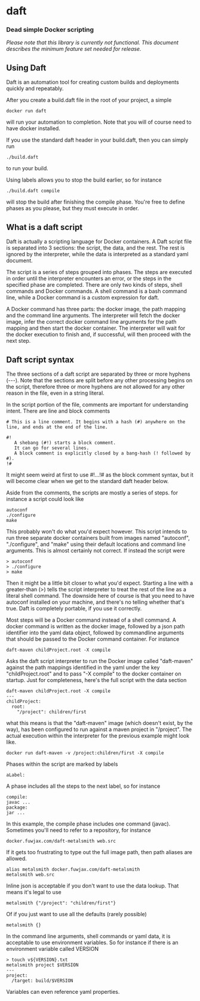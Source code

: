 # daft
### Dead simple Docker scripting

*Please note that this library is currently not functional. This document describes the minimum feature set needed for release.*

## Using Daft

Daft is an automation tool for creating custom builds and deployments quickly and repeatably.

After you create a build.daft file in the root of your project, a simple

    docker run daft

will run your automation to completion. Note that you will of course need to have docker installed.

If you use the standard daft header in your build.daft, then you can simply run

    ./build.daft

to run your build.

Using labels allows you to stop the build earlier, so for instance

    ./build.daft compile

will stop the build after finishing the compile phase. You're free to define phases as you please, but they must execute in order.

## What is a daft script

Daft is actually a scripting language for Docker containers. A Daft script file is separated into 3 sections: the script, the data, and the rest. The rest is ignored by the interpreter, while the data is interpreted as a standard yaml document.

The script is a series of steps grouped into phases. The steps are executed in order until the interpreter encounters an error, or the steps in the specified phase are completed. There are only two kinds of steps, shell commands and Docker commands. A shell command is a bash command line, while a Docker command is a custom expression for daft.

A Docker command has three parts: the docker image, the path mapping and the command line arguments. The interpreter will fetch the docker image, infer the correct docker command line arguments for the path mapping and then start the docker container. The interpreter will wait for the docker execution to finish and, if successful, will then proceed with the next step.

## Daft script syntax

The three sections of a daft script are separated by three or more hyphens (---). Note that the sections are split before any other processing begins on the script, therefore three or more hyphens are not allowed for any other reason in the file, even in a string literal.

In the script portion of the file, comments are important for understanding intent. There are line and block comments

    # This is a line comment. It begins with a hash (#) anywhere on the line, and ends at the end of the line.

    #!
       A shebang (#!) starts a block comment.
       It can go for several lines.
       A block comment is explicitly closed by a bang-hash (! followed by #).
    !#

It might seem weird at first to use #!...!# as the block comment syntax, but it will become clear when we get to the
standard daft header below.

Aside from the comments, the scripts are mostly a series of steps. for instance a script could look like

    autoconf
    ./configure
    make

This probably won't do what you'd expect however. This script intends to run three separate docker containers built from images named "autoconf", "./configure", and "make" using their default locations and command line arguments. This is almost certainly not correct. If instead the script were

    > autoconf
    > ./configure
    > make

Then it might be a little bit closer to what you'd expect. Starting a line with a greater-than (>) tells the script
interpreter to treat the rest of the line as a literal shell command. The downside here of course is that you need
to have autoconf installed on your machine, and there's no telling whether that's true. Daft is completely portable,
if you use it correctly.

Most steps will be a Docker command instead of a shell command. A docker command is written as the docker image,
followed by a json path identifier into the yaml data object, followed by commandline arguments that should be passed
to the Docker command container. For instance

    daft-maven childProject.root -X compile

Asks the daft script interpreter to run the Docker image called "daft-maven" against the path mappings identified in the yaml under the key "childProject.root" and to pass "-X compile" to the docker container on startup. Just for completeness, here's the full script with the data section

    daft-maven childProject.root -X compile
    ---
    childProject:
      root:
        "/project": children/first

what this means is that the "daft-maven" image (which doesn't exist, by the way), has been configured to run against
a maven project in "/project". The actual execution within the interpreter for the previous example might look like.

    docker run daft-maven -v /project:children/first -X compile

Phases within the script are marked by labels

    aLabel:

A phase includes all the steps to the next label, so for instance

    compile:
    javac ...
    package:
    jar ...

In this example, the compile phase includes one command (javac). Sometimes you'll need to refer to a repository, for instance

    docker.fuwjax.com/daft-metalsmith web.src

If it gets too frustrating to type out the full image path, then path aliases are allowed.

    alias metalsmith docker.fuwjax.com/daft-metalsmith
    metalsmith web.src

Inline json is acceptable if you don't want to use the data lookup. That means it's legal to use

    metalsmith {"/project": "children/first"}

Of if you just want to use all the defaults (rarely possible)

    metalsmith {}

In the command line arguments, shell commands or yaml data, it is acceptable to use environment variables. So for instance
if there is an environment variable called VERSION

    > touch v${VERSION}.txt
    metalsmith project $VERSION
    ---
    project:
      /target: build/$VERSION

Variables can even reference yaml properties.
